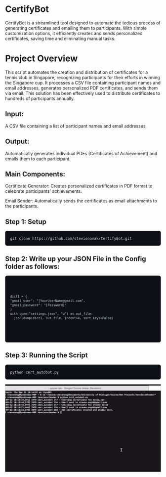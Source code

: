 # CertifyBot
CertifyBot is a streamlined tool designed to automate the tedious process of generating certificates and emailing them to participants. With simple customization options, it efficiently creates and sends personalized certificates, saving time and eliminating manual tasks.

# Project Overview
This script automates the creation and distribution of certificates for a tennis club in Singapore, recognizing participants for their efforts in winning the Singapore cup. It processes a CSV file containing participant names and email addresses, generates personalized PDF certificates, and sends them via email. This solution has been effectively used to distribute certificates to hundreds of participants annually.

## Input:
A CSV file containing a list of participant names and email addresses.
## Output:
Automatically generates individual PDFs (Certificates of Achievement) and emails them to each participant.
## Main Components:

Certificate Generator: Creates personalized certificates in PDF format to celebrate participants' achievements.

Email Sender: Automatically sends the certificates as email attachments to the participants.

## Step 1: Setup

<div style="background-color: #0d1117; padding: 16px; border-radius: 6px; margin-bottom: 16px;">
  <pre style="margin: 0;"><code style="color: #c9d1d9; background-color: #0d1117;">git clone https://github.com/stevienovak/CertifyBot.git</code></pre>
</div>

## Step 2: Write up your JSON File in the Config folder as follows:

<div style="background-color: #0d1117; padding: 16px; border-radius: 6px; margin-bottom: 16px;">
  <pre style="margin: 0;"><code style="color: #c9d1d9; background-color: #0d1117;">
    
    dict1 = {
    "gmail_user": "[YourUserName@gmail.com",
    "gmail_password": "[Password]"
    }
    with open("settings.json", "w") as out_file:
      json.dump(dict1, out_file, indent=4, sort_keys=False)
</code></pre>
</div>

## Step 3: Running the Script

<div style="background-color: #0d1117; padding: 16px; border-radius: 6px; margin-bottom: 16px;">
  <pre style="margin: 0;"><code style="color: #c9d1d9; background-color: #0d1117;">python cert_autobot.py
</code></pre>
</div>


<p align="center">
  <img src="https://github.com/stevienovak/garage/blob/main/Github_Compressed_final.gif" alt="Garage Gif" width="600">
</p>


